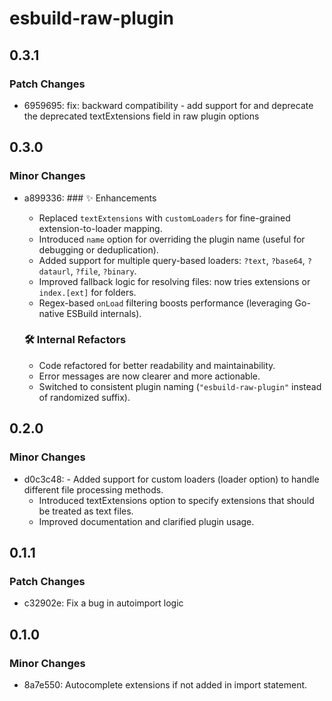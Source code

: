 # esbuild-raw-plugin

## 0.3.1

### Patch Changes

- 6959695: fix: backward compatibility - add support for and deprecate the deprecated textExtensions field in raw plugin options

## 0.3.0

### Minor Changes

- a899336: ### ✨ Enhancements

  - Replaced `textExtensions` with `customLoaders` for fine-grained extension-to-loader mapping.
  - Introduced `name` option for overriding the plugin name (useful for debugging or deduplication).
  - Added support for multiple query-based loaders: `?text`, `?base64`, `?dataurl`, `?file`, `?binary`.
  - Improved fallback logic for resolving files: now tries extensions or `index.[ext]` for folders.
  - Regex-based `onLoad` filtering boosts performance (leveraging Go-native ESBuild internals).

  ### 🛠 Internal Refactors

  - Code refactored for better readability and maintainability.
  - Error messages are now clearer and more actionable.
  - Switched to consistent plugin naming (`"esbuild-raw-plugin"` instead of randomized suffix).

## 0.2.0

### Minor Changes

- d0c3c48: - Added support for custom loaders (loader option) to handle different file processing methods.
  - Introduced textExtensions option to specify extensions that should be treated as text files.
  - Improved documentation and clarified plugin usage.

## 0.1.1

### Patch Changes

- c32902e: Fix a bug in autoimport logic

## 0.1.0

### Minor Changes

- 8a7e550: Autocomplete extensions if not added in import statement.
